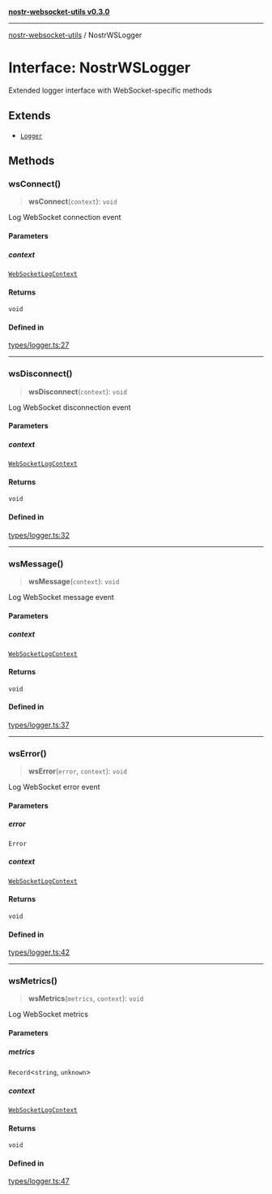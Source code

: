 [**nostr-websocket-utils v0.3.0**](../README.md)

***

[nostr-websocket-utils](../globals.md) / NostrWSLogger

# Interface: NostrWSLogger

Extended logger interface with WebSocket-specific methods

## Extends

- [`Logger`](../type-aliases/Logger.md)

## Methods

### wsConnect()

> **wsConnect**(`context`): `void`

Log WebSocket connection event

#### Parameters

##### context

[`WebSocketLogContext`](WebSocketLogContext.md)

#### Returns

`void`

#### Defined in

[types/logger.ts:27](https://github.com/HumanjavaEnterprises/nostr-websocket-utils/blob/main/src/types/logger.ts#L27)

***

### wsDisconnect()

> **wsDisconnect**(`context`): `void`

Log WebSocket disconnection event

#### Parameters

##### context

[`WebSocketLogContext`](WebSocketLogContext.md)

#### Returns

`void`

#### Defined in

[types/logger.ts:32](https://github.com/HumanjavaEnterprises/nostr-websocket-utils/blob/main/src/types/logger.ts#L32)

***

### wsMessage()

> **wsMessage**(`context`): `void`

Log WebSocket message event

#### Parameters

##### context

[`WebSocketLogContext`](WebSocketLogContext.md)

#### Returns

`void`

#### Defined in

[types/logger.ts:37](https://github.com/HumanjavaEnterprises/nostr-websocket-utils/blob/main/src/types/logger.ts#L37)

***

### wsError()

> **wsError**(`error`, `context`): `void`

Log WebSocket error event

#### Parameters

##### error

`Error`

##### context

[`WebSocketLogContext`](WebSocketLogContext.md)

#### Returns

`void`

#### Defined in

[types/logger.ts:42](https://github.com/HumanjavaEnterprises/nostr-websocket-utils/blob/main/src/types/logger.ts#L42)

***

### wsMetrics()

> **wsMetrics**(`metrics`, `context`): `void`

Log WebSocket metrics

#### Parameters

##### metrics

`Record`\<`string`, `unknown`\>

##### context

[`WebSocketLogContext`](WebSocketLogContext.md)

#### Returns

`void`

#### Defined in

[types/logger.ts:47](https://github.com/HumanjavaEnterprises/nostr-websocket-utils/blob/main/src/types/logger.ts#L47)
